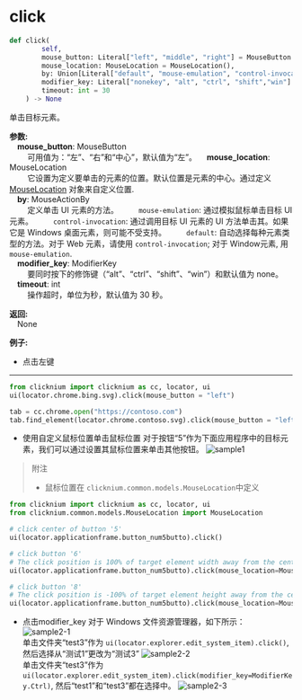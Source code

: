 # click
```python
def click(
        self,
        mouse_button: Literal["left", "middle", "right"] = MouseButton.Left,
        mouse_location: MouseLocation = MouseLocation(),
        by: Union[Literal["default", "mouse-emulation", "control-invocation"], MouseActionBy] = MouseActionBy.Default,
        modifier_key: Literal["nonekey", "alt", "ctrl", "shift","win"]  = ModifierKey.NoneKey,
        timeout: int = 30
    ) -> None
```  

单击目标元素。

**参数:**  
    &emsp;**mouse_button**: MouseButton  
        &emsp;&emsp; 可用值为：“左”、“右”和“中心”，默认值为“左”。
    &emsp;**mouse_location**: MouseLocation  
        &emsp;&emsp; 它设置为定义要单击的元素的位置。默认位置是元素的中心。通过定义 [MouseLocation](./mouselocation.md) 对象来自定义位置.   
    &emsp;**by**: MouseActionBy  
        &emsp;&emsp; 定义单击 UI 元素的方法。
        &emsp;&emsp; `mouse-emulation`: 通过模拟鼠标单击目标 UI 元素。
        &emsp;&emsp; `control-invocation`: 通过调用目标 UI 元素的 UI 方法单击其。如果它是 Windows 桌面元素，则可能不受支持。
        &emsp;&emsp; `default`: 自动选择每种元素类型的方法。对于 Web 元素，请使用 `control-invocation`; 对于 Window元素, 用 `mouse-emulation`.  
    &emsp;**modifier_key**: ModifierKey  
        &emsp;&emsp; 要同时按下的修饰键（“alt”、“ctrl”、“shift”、“win”）和默认值为 none。     
    &emsp;**timeout**: int  
        &emsp;&emsp; 操作超时，单位为秒，默认值为 30 秒。

**返回:**  
    &emsp;None

**例子:**

- 点击左键
***
```python
from clicknium import clicknium as cc, locator, ui
ui(locator.chrome.bing.svg).click(mouse_button = "left")

tab = cc.chrome.open("https://contoso.com")
tab.find_element(locator.chrome.contoso.svg).click(mouse_button = "left")
```

- 使用自定义鼠标位置单击鼠标位置
对于按钮“5”作为下面应用程序中的目标元素，我们可以通过设置其鼠标位置来单击其他按钮。 
![sample1](../../../img/click_sample1.png)

> 附注
>- 鼠标位置在  `clicknium.common.models.MouseLocation`中定义


```python
from clicknium import clicknium as cc, locator, ui
from clicknium.common.models.MouseLocation import MouseLocation

# click center of button '5'
ui(locator.applicationframe.button_num5butto).click()

# click button '6' 
# The click position is 100% of target element width away from the center of button '5' in x direction
ui(locator.applicationframe.button_num5butto).click(mouse_location=MouseLocation(xrate=1))

# click button '8'
# The click position is -100% of target element height away from the center of button '5' in y direction
ui(locator.applicationframe.button_num5butto).click(mouse_location=MouseLocation(yrate=-1))
```

- 点击modifier_key
对于 Windows 文件资源管理器，如下所示：
![sample2-1](../../../img/click_sample21.png)  
单击文件夹“test3”作为 `ui(locator.explorer.edit_system_item).click()`, 然后选择从“测试1”更改为“测试3”
![sample2-2](../../../img/click_sample22.png)  
单击文件夹“test3”作为`ui(locator.explorer.edit_system_item).click(modifier_key=ModifierKey.Ctrl)`, 然后“test1”和“test3”都在选择中。
![sample2-3](../../../img/click_sample23.png) 
